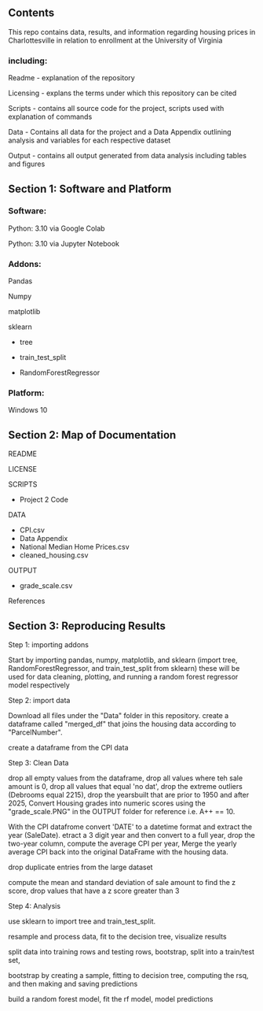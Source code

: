 ## Contents
This repo contains data, results, and information regarding housing prices in Charlottesville in relation to enrollment at the University of Virginia

### including: 

Readme - explanation of the repository

Licensing - explans the terms under which this repository can be cited

Scripts - contains all source code for the project, scripts used with explanation of commands

Data - Contains all data for the project and a Data Appendix outlining analysis and variables for each respective dataset

Output - contains all output generated from data analysis including tables and figures 

## Section 1: Software and Platform

### Software:

Python: 3.10 via Google Colab

Python: 3.10 via Jupyter Notebook

### Addons: 

Pandas

Numpy

matplotlib

sklearn

- tree

- train_test_split

- RandomForestRegressor

### Platform:

Windows 10

## Section 2: Map of Documentation

README

LICENSE

SCRIPTS

- Project 2 Code

DATA

- CPI.csv
- Data Appendix
- National Median Home Prices.csv
- cleaned_housing.csv
  
OUTPUT

- grade_scale.csv

References 

## Section 3: Reproducing Results

Step 1: importing addons

Start by importing pandas, numpy, matplotlib, and sklearn (import tree, RandomForestRegressor, and train_test_split from sklearn) these will be used for data cleaning, plotting, and running a random forest regressor model respectively

Step 2: import data

Download all files under the "Data" folder in this repository. create a dataframe called "merged_df" that joins the housing data according to "ParcelNumber". 

create a dataframe from the CPI data 

Step 3: Clean Data

drop all empty values from the dataframe, drop all values where teh sale amount is 0, drop all values that equal 'no dat', drop the extreme outliers (Debrooms equal 2215), drop the yearsbuilt that are prior to 1950 and after 2025, Convert Housing grades into numeric scores using the "grade_scale.PNG" in the OUTPUT folder for reference i.e. A++ == 10. 

With the CPI datafrome convert 'DATE' to a datetime format and extract the year (SaleDate). etract a 3 digit year and then convert to a full year, drop the two-year column, compute the average CPI per year, Merge the yearly average CPI back into the original DataFrame with the housing data.

drop duplicate entries from the large dataset

compute the mean and standard deviation of sale amount to find the z score, drop values that have a z score greater than 3

Step 4: Analysis

use sklearn to import tree and train_test_split. 

resample and process data, fit to the decision tree, visualize results

split data into training rows and testing rows, bootstrap, split into a train/test set,

bootstrap by creating a sample, fitting to decision tree, computing the rsq, and then making and saving predictions

build a random forest model, fit the rf model, model predictions
